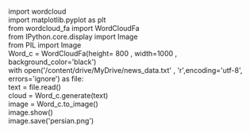 import wordcloud
<br/>
import matplotlib.pyplot as plt
<br/>
from wordcloud_fa import WordCloudFa
<br/>
from IPython.core.display import Image
<br/>
from PIL import Image
<br/>
Word_c = WordCloudFa(height= 800 , width=1000 , background_color='black')
<br/>
with open('/content/drive/MyDrive/news_data.txt' , 'r',encoding='utf-8', errors='ignore') as file:
<br/>
  text = file.read()
  <br/>
  cloud = Word_c.generate(text)
  <br/>
image = Word_c.to_image()
<br/>
image.show()
<br/>
image.save('persian.png')

